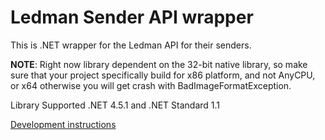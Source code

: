 Ledman Sender API wrapper
=======================================================
This is .NET wrapper for the Ledman API for their senders.

**NOTE**: Right now library dependent on the 32-bit native library, so make sure that your project specifically build 
for x86 platform, and not AnyCPU, or x64 otherwise you will get crash with BadImageFormatException.

Library Supported .NET 4.5.1 and .NET Standard 1.1

[Development instructions](DEV.md)